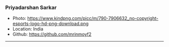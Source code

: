 ### Priyadarshan Sarkar

- Photo: https://www.kindpng.com/picc/m/790-7906632_no-copyright-esports-logo-hd-png-download.png
- Location: India
- Github: https://github.com/mrinmoyf2

***
